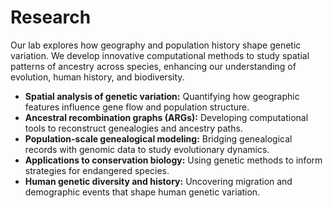 # Research

Our lab explores how geography and population history shape genetic variation. We develop innovative computational methods to study spatial patterns of ancestry across species, enhancing our understanding of evolution, human history, and biodiversity.

- **Spatial analysis of genetic variation:** Quantifying how geographic features influence gene flow and population structure.  
- **Ancestral recombination graphs (ARGs):** Developing computational tools to reconstruct genealogies and ancestry paths.  
- **Population-scale genealogical modeling:** Bridging genealogical records with genomic data to study evolutionary dynamics.  
- **Applications to conservation biology:** Using genetic methods to inform strategies for endangered species.  
- **Human genetic diversity and history:** Uncovering migration and demographic events that shape human genetic variation.